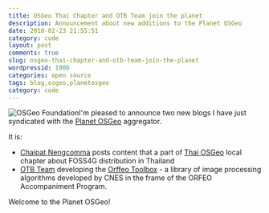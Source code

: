 ```yaml
---
title: OSGeo Thai Chapter and OTB Team join the planet
description: Announcement about new additions to the Planet OSGeo
date: 2010-02-23 21:55:51
category: code
layout: post
comments: true
slug: osgeo-thai-chapter-and-otb-team-join-the-planet
wordpressid: 1908
categories: open source
tags: blog,osgeo,planetosgeo
category: code
---
```


![OSGeo Foundation](/images/logos/osgeo-logo.png)I'm pleased to announce two new blogs 
I have just syndicated with the [Planet OSGeo](http://planet.osgeo.org/) aggregator.

It is:

* [Chaipat Nengcomma](http://emap.wordpress.com/) posts content that a part of [Thai OSGeo](http://wiki.osgeo.org/wiki/Thai) local chapter about FOSS4G distribution in Thailand
* [OTB Team](http://blog.orfeo-toolbox.org/) developing the [Orffeo Toolbox](http://www.orfeo-toolbox.org/otb/) - a library of image processing algorithms developed by CNES in the frame of the ORFEO Accompaniment Program.

Welcome to the Planet OSGeo!
